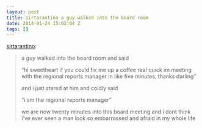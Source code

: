 ```yaml
---
layout: post
title: sirtarantino a guy walked into the board room
date: 2014-01-24 15:02:04 Z
tags: []
---
```

[sirtarantino](http://sirtarantino.tumblr.com/post/74156586601/a-guy-walked-into-the-board-room-and-said-hi):

> a guy walked into the board room and said
> 
> “hi sweetheart if you could fix me up a coffee real quick im meeting with the regional reports manager in like five minutes, thanks darling”
> 
> and i just stared at him and coldly said
> 
> “i am the regional reports manager”
> 
> we are now twenty minutes into this board meeting and i dont think i’ve ever seen a man look so embarrassed and afraid in my whole life
